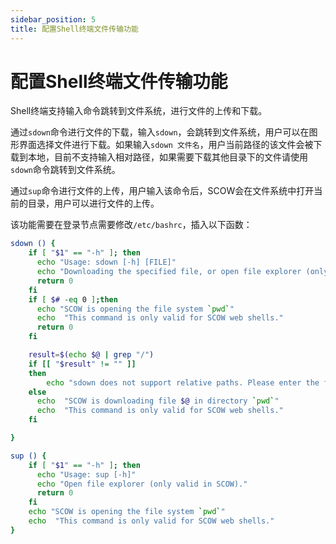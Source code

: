 ```yaml
---
sidebar_position: 5
title: 配置Shell终端文件传输功能
---
```


# 配置Shell终端文件传输功能

Shell终端支持输入命令跳转到文件系统，进行文件的上传和下载。

通过`sdown`命令进行文件的下载，输入`sdown`，会跳转到文件系统，用户可以在图形界面选择文件进行下载。如果输入`sdown 文件名`，用户当前路径的该文件会被下载到本地，目前不支持输入相对路径，如果需要下载其他目录下的文件请使用`sdown`命令跳转到文件系统。

通过`sup`命令进行文件的上传，用户输入该命令后，SCOW会在文件系统中打开当前的目录，用户可以进行文件的上传。

该功能需要在登录节点需要修改`/etc/bashrc`，插入以下函数：

```bash
sdown () {
    if [ "$1" == "-h" ]; then
      echo "Usage: sdown [-h] [FILE]"
      echo "Downloading the specified file, or open file explorer (only valid in SCOW)."
      return 0
    fi
    if [ $# -eq 0 ];then
      echo "SCOW is opening the file system `pwd`"
      echo  "This command is only valid for SCOW web shells."
      return 0
    fi

    result=$(echo $@ | grep "/")
    if [[ "$result" != "" ]]
    then
        echo "sdown does not support relative paths. Please enter the file name."
    else
      echo  "SCOW is downloading file $@ in directory `pwd`"
      echo  "This command is only valid for SCOW web shells."
    fi

}

sup () {
    if [ "$1" == "-h" ]; then
      echo "Usage: sup [-h]"
      echo "Open file explorer (only valid in SCOW)."
      return 0
    fi
    echo "SCOW is opening the file system `pwd`"
    echo  "This command is only valid for SCOW web shells."
}
```
